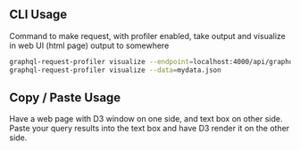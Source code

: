 ## CLI Usage

Command to make request, with profiler enabled, take output and visualize in web UI (html page) output to somewhere

```bash
graphql-request-profiler visualize --endpoint=localhost:4000/api/graphql --schema=schema.graphql --operation=GetPage --variables=vars.json
graphql-request-profiler visualize --data=mydata.json
```

## Copy / Paste Usage

Have a web page with D3 window on one side, and text box on other side. Paste your query results into the text box and have D3 render it on the other side.
